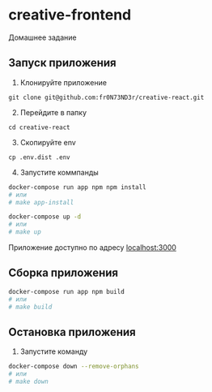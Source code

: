 # creative-frontend
Домашнее задание

## Запуск приложения

1. Клонируйте приложение

```
git clone git@github.com:fr0N73ND3r/creative-react.git
```

2. Перейдите в папку

```
cd creative-react
```

3. Скопируйте env

```
cp .env.dist .env
```

4. Запустите коммпанды

``` bash
docker-compose run app npm npm install
# или
# make app-install

docker-compose up -d
# или
# make up
```

Приложение доступно по адресу [localhost:3000][1]

## Сборка приложения

``` bash
docker-compose run app npm build
# или
# make build
```

## Остановка приложения

1. Запустите команду

``` bash
docker-compose down --remove-orphans
# или
# make down
```

[1]: http://localhost:3000